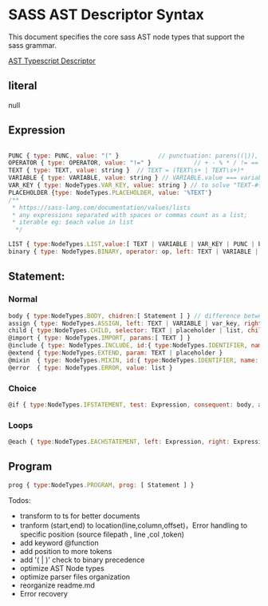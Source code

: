 # SASS AST Descriptor Syntax
  
This document specifies the core sass AST node types that support the sass grammar.

[AST Typescript Descriptor](https://github.com/wizardpisces/tiny-sass-compiler/blob/master/src/parse/ast.ts)

## literal

null

## Expression

```js

PUNC { type: PUNC, value: "(" }           // punctuation: parens((|)), comma(,), semicolon(;) etc.
OPERATOR { type: OPERATOR, value: "!=" }            // + - % * / != ==
TEXT { type: TEXT, value: string }  // TEXT = (TEXT\s+ | TEXT\s+)*
VARIABLE { type: VARIABLE, value: string } // VARIABLE.value === variable's name , expression deleted after evaluation
VAR_KEY { type: NodeTypes.VAR_KEY, value: string } // to solve "TEXT-#{VARIABLE}" , expression replaced after evaluation
PLACEHOLDER {type: NodeTypes.PLACEHOLDER, value: '%TEXT'}
/**
 * https://sass-lang.com/documentation/values/lists
 * any expressions separated with spaces or commas count as a list;
 * iterable eg: $each value in list
  */

LIST { type:NodeTypes.LIST,value:[ TEXT | VARIABLE | VAR_KEY | PUNC | binary ] }
binary { type: NodeTypes.BINARY, operator: op, left: TEXT | VARIABLE | binary, right: TEXT | VARIABLE | binary } // + | - | * | / | %

```

## Statement:

### Normal

```js
body { type:NodeTypes.BODY, chidren:[ Statement ] } // difference between body and child: child contains selector
assign { type: NodeTypes.ASSIGN, left: TEXT | VARIABLE | var_key, right: list } // border : 1px solid red
child { type:NodeTypes.CHILD, selector: TEXT | placeholder | list, children: [ Statement ] }
@import { type: NodeTypes.IMPORT, params:[ TEXT ] }
@include { type: NodeTypes.INCLUDE, id:{ type:NodeTypes.IDENTIFIER, name: string } , args: [ TEXT | VARIABLE | binary | assign ] }
@extend { type:NodeTypes.EXTEND, param: TEXT | placeholder }
@mixin  { type: NodeTypes.MIXIN, id:{ type:NodeTypes.IDENTIFIER, name: string } , params: [ VARIABLE | assign ], body: body }
@error  { type: NodeTypes.ERROR, value: list }
```

### Choice

```js
@if { type:NodeTypes.IFSTATEMENT, test: Expression, consequent: body, alternate: IfStatement | body | null }

```

### Loops

```js
@each { type:NodeTypes.EACHSTATEMENT, left: Expression, right: Expression, body:child }
```
## Program

```js
prog { type:NodeTypes.PROGRAM, prog: [ Statement ] }
```
Todos: 

* transform to ts for better documents
* tranform (start,end) to location(line,column,offset)，Error handling to specific position (source filepath , line ,col ,token)
* add keyword @function
* add position to more tokens
* add '( | )' check to binary precedence
* optimize AST Node types
* optimize parser files organization
* reorganize readme.md
* Error recovery
